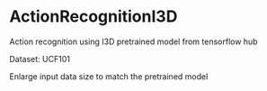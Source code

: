 # ActionRecognitionI3D
Action recognition using I3D pretrained model from tensorflow hub

Dataset: UCF101

Enlarge input data size to match the pretrained model
